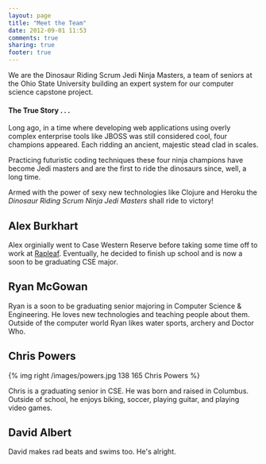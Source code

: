 ```yaml
---
layout: page
title: "Meet the Team"
date: 2012-09-01 11:53
comments: true
sharing: true
footer: true
---
```

We are the Dinosaur Riding Scrum Jedi Ninja Masters, a team of seniors at the
Ohio State University building an expert system for our computer science
capstone project.

#### The True Story . . .

Long ago, in a time where developing web applications using overly complex
enterprise tools like JBOSS was still considered cool, four champions appeared.
Each ridding an ancient, majestic stead clad in scales.

Practicing futuristic coding techniques these four ninja champions have become
Jedi masters and are the first to ride the dinosaurs since, well, a long time.

Armed with the power of sexy new technologies like Clojure and Heroku the
*Dinosaur Riding Scrum Ninja Jedi Masters* shall ride to victory!

## Alex Burkhart

Alex orginially went to Case Western Reserve before taking some time off to work
at [Rapleaf](http://www.rapleaf.com/). Eventually, he decided to finish up
school and is now a soon to be graduating CSE major.

## Ryan McGowan

Ryan is a soon to be graduating senior majoring in Computer Science &
Engineering.  He loves new technologies and teaching people about them.  Outside
of the computer world Ryan likes water sports, archery and Doctor Who.

## Chris Powers

{% img right /images/powers.jpg 138 165 Chris Powers %}

Chris is a graduating senior in CSE. He was born and raised in Columbus. Outside of school, he enjoys biking, soccer, playing guitar, and playing video games.

## David Albert

David makes rad beats and swims too. He's alright.

